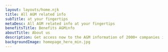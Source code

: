 ```yaml
---
layout: layouts/home.njk
title: All AGM related info
subTitle: at your fingertips
metaDesc: All AGM related info at your fingertips
benefitsTitle: Benefits AGMinfo
aboutTitle: About us
description: Get access now to the AGM information of 2000+ companies in 14 different countries. Or watch our 2 minute introduction video first.
backgroundImage: homepage_hero_min.jpg
---
```


